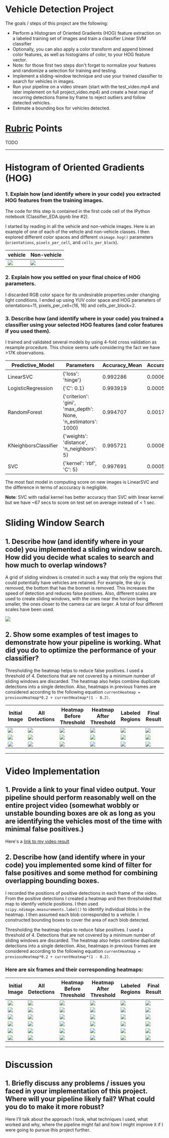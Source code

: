 
# Vehicle Detection Project

The goals / steps of this project are the following:

* Perform a Histogram of Oriented Gradients (HOG) feature extraction on a labeled training set of images and train a classifier Linear SVM classifier
* Optionally, you can also apply a color transform and append binned color features, as well as histograms of color, to your HOG feature vector. 
* Note: for those first two steps don't forget to normalize your features and randomize a selection for training and testing.
* Implement a sliding-window technique and use your trained classifier to search for vehicles in images.
* Run your pipeline on a video stream (start with the test_video.mp4 and later implement on full project_video.mp4) and create a heat map of recurring detections frame by frame to reject outliers and follow detected vehicles.
* Estimate a bounding box for vehicles detected.

# [Rubric](https://review.udacity.com/#!/rubrics/513/view) Points

TODO  

---

# Histogram of Oriented Gradients (HOG)

### 1. Explain how (and identify where in your code) you extracted HOG features from the training images.

The code for this step is contained in the first code cell of the IPython notebook (Classifier_EDA.ipynb line #2).

I started by reading in all the vehicle and non-vehicle images. Here is an example of one of each of the vehicle and non-vehicle classes. I then explored different color spaces and different `skimage.hog()` parameters (`orientations`, `pixels_per_cell`, and `cells_per_block`).

vehicle | Non-vehicle |
--- | --- | 
<img src="examples/v_sample.png" />    | <img src="examples/nv_sample.png" />  | 

### 2. Explain how you settled on your final choice of HOG parameters.

I discarded RGB color space for its undesirable properties under changing light conditions. I ended up using YUV color space and HOG parameters of orientations=11, pixels_per_cell=(16, 16) and cells_per_block=2.

### 3. Describe how (and identify where in your code) you trained a classifier using your selected HOG features (and color features if you used them).

I trained and validated several models by using 4-fold cross validation as resample procedure. 
This choice seems safe considering the fact we have >17K observations.   

Predictive_Model |	Parameters |	Accuracy_Mean	| Accuracy_STD |	Predict_Time
--- | --- | --- | --- | --- |
LinearSVC	| {'loss': 'hinge'}	| 0.992286	| 0.000683	| 0.293750
LogisticRegression	| {'C': 0.1} |	0.993919 |	0.000552 |	0.316752
RandomForest	| {'criterion': 'gini', 'max_depth': None, 'n_estimators': 1000}	| 0.994707	| 0.001784	| 4.457001
KNeighborsClassifier 	| 	{'weights': 'distance', 'n_neighbors': 5}		| 0.995721		|  0.000828		|  698.066331
SVC		| {'kernel': 'rbf', 'C': 5}		| 0.997691		| 0.000537		| 67.464008

The most fast model in computing score on new images is LinearSVC and the difference in terms of acccuracy is negligible.

**Note**: SVC with radial kernel has better accuracy than SVC with linear kernel but we have ~67 secs to score on test set on average instead of < 1 sec. 

# Sliding Window Search

## 1. Describe how (and identify where in your code) you implemented a sliding window search.  How did you decide what scales to search and how much to overlap windows?

A grid of sliding windows is created in such a way that only the regions that could potentially have vehicles are retained. For example, the sky is removed, the bottom that has the bonnet is removed. This increases the speed of detection and reduces false positives. Also, different scales are used to create sliding windows, with the ones near the horizon being smaller, the ones closer to the camera car are larger. A total of four different scales have been used.


<img src="output_images/test_sliding_windows_grid.jpg" />


## 2. Show some examples of test images to demonstrate how your pipeline is working.  What did you do to optimize the performance of your classifier?

Thresholding the heatmap helps to reduce false positives. I used a threshold of 4. Detections that are not covered by a minimum number of sliding windows are discarded. The heatmap also helps combine duplicate detections into a single detection. Also, heatmaps in previous frames are considered according to the following equation `currentHeatmap = previousHeatmap*0.2 + currentHeatmap*(1 - 0.2)`. 


Initial Image |	All Detections |	Heatmap Before Threshold	| Heatmap After Threshold |	Labeled Regions | Final Result | 
--- | --- | --- | --- | --- | --- |
<img src="test_images/test1.jpg" /> |	<img src="output_images/test_1_all_detections.png" /> 	| <img src="output_images/test_1_heatmap_before_threshold.png" /> |	<img src="output_images/test_1_heatmap_after_threshold.png" /> | <img src="output_images/test_1_labeled_regions.png" /> | <img src="output_images/test_1_final_result.png" /> | 
<img src="test_images/test2.jpg" /> |	<img src="output_images/test_2_all_detections.png" /> 	| <img src="output_images/test_2_heatmap_before_threshold.png" /> |	<img src="output_images/test_2_heatmap_after_threshold.png" /> | <img src="output_images/test_2_labeled_regions.png" /> | <img src="output_images/test_2_final_result.png" /> | 
<img src="test_images/test3.jpg" /> |	<img src="output_images/test_3_all_detections.png" /> 	| <img src="output_images/test_3_heatmap_before_threshold.png" /> |	<img src="output_images/test_3_heatmap_after_threshold.png" /> | <img src="output_images/test_3_labeled_regions.png" /> | <img src="output_images/test_3_final_result.png" /> | 



---

# Video Implementation

## 1. Provide a link to your final video output.  Your pipeline should perform reasonably well on the entire project video (somewhat wobbly or unstable bounding boxes are ok as long as you are identifying the vehicles most of the time with minimal false positives.)

Here's a [link to my video result](https://youtu.be/sm5b6fb9DZY)


## 2. Describe how (and identify where in your code) you implemented some kind of filter for false positives and some method for combining overlapping bounding boxes.

I recorded the positions of positive detections in each frame of the video.  From the positive detections I created a heatmap and then thresholded that map to identify vehicle positions.  I then used `scipy.ndimage.measurements.label()` to identify individual blobs in the heatmap.  I then assumed each blob corresponded to a vehicle.  I constructed bounding boxes to cover the area of each blob detected.  

Thresholding the heatmap helps to reduce false positives. I used a threshold of 4. Detections that are not covered by a minimum number of sliding windows are discarded. The heatmap also helps combine duplicate detections into a single detection. Also, heatmaps in previous frames are considered according to the following equation `currentHeatmap = previousHeatmap*0.2 + currentHeatmap*(1 - 0.2)`. 



### Here are six frames and their corresponding heatmaps:


Initial Image |	All Detections |	Heatmap Before Threshold	| Heatmap After Threshold |	Labeled Regions | Final Result | 
--- | --- | --- | --- | --- | --- |
<img src="test_images/test1.jpg" /> |	<img src="output_images/test_1_all_detections.png" /> 	| <img src="output_images/test_1_heatmap_before_threshold.png" /> |	<img src="output_images/test_1_heatmap_after_threshold.png" /> | <img src="output_images/test_1_labeled_regions.png" /> | <img src="output_images/test_1_final_result.png" /> | 
<img src="test_images/test2.jpg" /> |	<img src="output_images/test_2_all_detections.png" /> 	| <img src="output_images/test_2_heatmap_before_threshold.png" /> |	<img src="output_images/test_2_heatmap_after_threshold.png" /> | <img src="output_images/test_2_labeled_regions.png" /> | <img src="output_images/test_2_final_result.png" /> | 
<img src="test_images/test3.jpg" /> |	<img src="output_images/test_3_all_detections.png" /> 	| <img src="output_images/test_3_heatmap_before_threshold.png" /> |	<img src="output_images/test_3_heatmap_after_threshold.png" /> | <img src="output_images/test_3_labeled_regions.png" /> | <img src="output_images/test_3_final_result.png" /> | 
<img src="test_images/test4.jpg" /> |	<img src="output_images/test_4_all_detections.png" /> 	| <img src="output_images/test_4_heatmap_before_threshold.png" /> |	<img src="output_images/test_4_heatmap_after_threshold.png" /> | <img src="output_images/test_4_labeled_regions.png" /> | <img src="output_images/test_4_final_result.png" /> | 
<img src="test_images/test5.jpg" /> |	<img src="output_images/test_5_all_detections.png" /> 	| <img src="output_images/test_5_heatmap_before_threshold.png" /> |	<img src="output_images/test_5_heatmap_after_threshold.png" /> | <img src="output_images/test_5_labeled_regions.png" /> | <img src="output_images/test_5_final_result.png" /> | 
<img src="test_images/test6.jpg" /> |	<img src="output_images/test_6_all_detections.png" /> 	| <img src="output_images/test_6_heatmap_before_threshold.png" /> |	<img src="output_images/test_6_heatmap_after_threshold.png" /> | <img src="output_images/test_6_labeled_regions.png" /> | <img src="output_images/test_6_final_result.png" /> | 

---

# Discussion

## 1. Briefly discuss any problems / issues you faced in your implementation of this project.  Where will your pipeline likely fail?  What could you do to make it more robust?

Here I'll talk about the approach I took, what techniques I used, what worked and why, where the pipeline might fail and how I might improve it if I were going to pursue this project further.  

